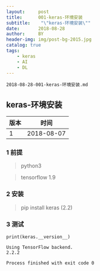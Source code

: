 ```yaml
---
layout:     post
title:      001-keras-环境安装
subtitle:    "\"keras-环境安装\""
date:       2018-08-28
author:     BY
header-img: img/post-bg-2015.jpg
catalog: true
tags:
    - keras
    - AI
    - DL
---
```


```
2018-08-28-001-keras-环境安装.md
```
## keras-环境安装


版本 | 时间
---|---
1 | 2018-08-07


### 1 前提

> python3 

> tensorflow 1.9

### 2 安装

> pip install keras (2.2)

### 3 测试

```
print(keras.__version__)
```

```
Using TensorFlow backend.
2.2.2

Process finished with exit code 0
```
